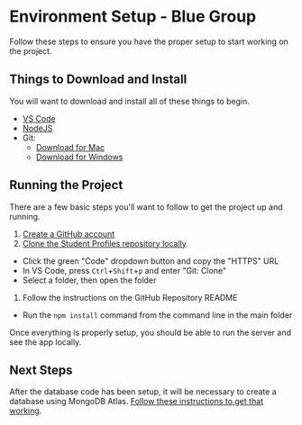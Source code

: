 # Environment Setup - Blue Group
Follow these steps to ensure you have the proper setup to start working on the project.

## Things to Download and Install
You will want to download and install all of these things to begin.

- [VS Code](https://code.visualstudio.com/Download)
- [NodeJS](https://nodejs.org/en/download/)
- Git:
  - [Download for Mac](https://git-scm.com/downloads)
  - [Download for Windows](https://gitforwindows.org/)

## Running the Project
There are a few basic steps you'll want to follow to get the project up and running.

1. [Create a GitHub account](https://github.com/signup)
1. [Clone the Student Profiles repository locally](https://github.com/hylandtechoutreach/student-profiles)
  - Click the green "Code" dropdown button and copy the "HTTPS" URL
  - In VS Code, press `Ctrl`+`Shift`+`p` and enter "Git: Clone"
  - Select a folder, then open the folder
1. Follow the instructions on the GitHub Repository README
  - Run the `npm install` command from the command line in the main folder

Once everything is properly setup, you should be able to run the server and see the app locally.

## Next Steps
After the database code has been setup, it will be necessary to create a database using MongoDB Atlas. [Follow these instructions to get that working](MongoAtlasSetup.md).